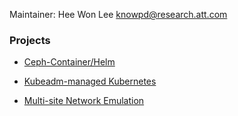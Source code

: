 Maintainer: Hee Won Lee <knowpd@research.att.com>  

### Projects

- [Ceph-Container/Helm](./sds/ceph-docker/examples/helm)

- [Kubeadm-managed Kubernetes](./sds/install-kubeadm)

- [Multi-site Network Emulation](./multisite-netemu)
